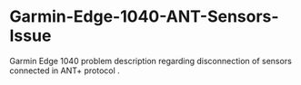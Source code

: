 # Garmin-Edge-1040-ANT-Sensors-Issue
Garmin Edge 1040 problem description regarding disconnection of sensors connected in ANT+ protocol .
